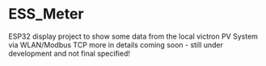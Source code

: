 # ESS_Meter
ESP32 display project to show some data from the local victron PV System via WLAN/Modbus TCP
more in details coming soon - still under development and not final specified!

